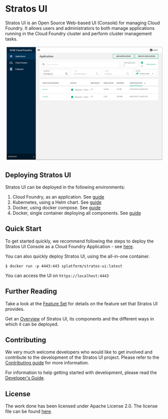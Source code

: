 # Stratos UI

Stratos UI is an Open Source Web-based UI (Console) for managing Cloud Foundry. It allows users and administrators to both manage applications running in the Cloud Foundry cluster and perform cluster management tasks.

![Stratos UI Application view](docs/images/stratos-ui.png)

## Deploying Stratos UI

Stratos UI can be deployed in the following environments:

1. Cloud Foundry, as an application. See [guide](deploy/cloud-foundry)
2. Kubernetes, using a Helm chart. See [guide](deploy/kubernetes)
3. Docker, using docker compose. See [guide](deploy/docker-compose)
4. Docker, single container deploying all components. See [guide](deploy/all-in-one)

## Quick Start

To get started quickly, we recommend following the steps to deploy the Stratos UI Console as a Cloud Foundry Application - see [here](deploy/cloud-foundry).

You can also quickly deploy Stratos UI, using the all-in-one container.
```
$ docker run -p 4443:443 splatform/stratos-ui:latest 
```

You can access the UI on `https://localhost:4443`

## Further Reading
 
Take a look at the [Feature Set](docs/features.md) for details on the feature set that Stratos UI provides.
 
Get an [Overview](docs/overview.md) of Stratos UI, its components and the different ways in which it can be deployed.

## Contributing

We very much welcome developers who would like to get involved and contribute to the development of the Stratos UI project. Please refer to the [Contributing guide](CONTRIBUTING.md) for more information.

For information to help getting started with development, please read the [Developer's Guide](docs/development.md).

## License

The work done has been licensed under Apache License 2.0. The license file can be found [here](LICENSE.md).

